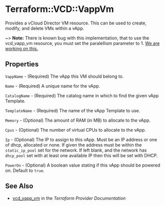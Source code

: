 # Terraform::VCD::VappVm

Provides a vCloud Director VM resource. This can be used to create,
modify, and delete VMs within a vApp.

~> **Note:** There is known bug with this implementation, that to use the vcd_vapp_vm resource, you must set the paralellism parameter to 1. [We are working on this.](https://github.com/terraform-providers/terraform-provider-vcd/issues/27)

## Properties

`VappName` - (Required) The vApp this VM should belong to.

`Name` - (Required) A unique name for the vApp.

`CatalogName` - (Required) The catalog name in which to find the given vApp Template.

`TemplateName` - (Required) The name of the vApp Template to use.

`Memory` - (Optional) The amount of RAM (in MB) to allocate to the vApp.

`Cpus` - (Optional) The number of virtual CPUs to allocate to the vApp.

`Ip` - (Optional) The IP to assign to this vApp. Must be an IP address or one of dhcp, allocated or none. If given the address must be within the `static_ip_pool` set for the network. If left blank, and the network has `dhcp_pool` set with at least one available IP then this will be set with DHCP.

`PowerOn` - (Optional) A boolean value stating if this vApp should be powered on. Default to `true`.


## See Also

* [vcd_vapp_vm](https://www.terraform.io/docs/providers/vcd/r/vapp_vm.html) in the _Terraform Provider Documentation_